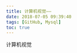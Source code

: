 ```yaml
---
title: 计算机视觉——
date: 2018-07-05 09:39:40
tags: [GitHub, Mysql]
toc: true
---
```


计算机视觉

<!--more-->
